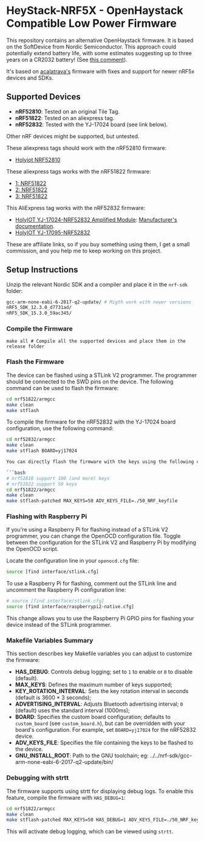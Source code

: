 # HeyStack-NRF5X - OpenHaystack Compatible Low Power Firmware

This repository contains an alternative OpenHaystack firmware. It is based on the SoftDevice from Nordic Semiconductor. This approach could potentially extend battery life, with some estimates suggesting up to three years on a CR2032 battery! (See [this comment](https://github.com/seemoo-lab/openhaystack/issues/57#issuecomment-841642356)).

It's based on [acalatrava's](https://raw.githubusercontent.com/acalatrava/openhaystack-firmware/main/README.md) firmware with fixes
and support for newer nRF5x devices and SDKs.

## Supported Devices

- **nRF52810**: Tested on an original Tile Tag.
- **nRF51822**: Tested on an aliexpress tag.
- **nRF52832**: Tested with the YJ-17024 board (see link below).

Other nRF devices might be supported, but untested.

These aliexpress tags should work with the nRF52810 firmware:

- [Holyiot NRF52810](https://s.click.aliexpress.com/e/_DdDyDp9)

These aliexpress tags works with the nRF51822 firmware:

- [1: NRF51822](https://s.click.aliexpress.com/e/_De2JHyL)
- [2: NRF51822](https://s.click.aliexpress.com/e/_DdkWkyJ)
- [3: NRF51822](https://s.click.aliexpress.com/e/_DBp4icn)

This AliExpress tag works with the nRF52832 firmware:

- [HolyIOT YJ-17024-NRF52832 Amplified Module](https://s.click.aliexpress.com/e/_DlpmE0n): [Manufacturer's documentation](http://www.holyiot.com/eacp_view.asp?id=299).
- [HolyIOT YJ-17095-NRF52832](https://s.click.aliexpress.com/e/_DCkw8LV)

These are affiliate links, so if you buy something using them, I get a small commission, and you help me to keep working on this project.

## Setup Instructions

Unzip the relevant Nordic SDK and a compiler and place it in the `nrf-sdk` folder:

```bash
gcc-arm-none-eabi-6-2017-q2-update/ # Migth work with newer versions
nRF5_SDK_12.3.0_d7731ad/
nRF5_SDK_15.3.0_59ac345/
```

### Compile the Firmware

```
make all # Compile all the supported devices and place them in the release folder
```

### Flash the Firmware

The device can be flashed using a STLink V2 programmer. The programmer should be connected to the SWD pins on the device. The following command can be used to flash the firmware:

```bash
cd nrf51822/armgcc
make clean
make stflash
```

To compile the firmware for the nRF52832 with the YJ-17024 board configuration, use the following command:

```bash
cd nrf52832/armgcc
make clean
make stflash BOARD=yj17024

You can directly flash the firmware with the keys using the following command:

```bash
# nrf52810 support 100 (and more) keys
# nrf51822 support 50 keys
cd nrf51822/armgcc
make clean
make stflash-patched MAX_KEYS=50 ADV_KEYS_FILE=./50_NRF_keyfile
```
### Flashing with Raspberry Pi

If you're using a Raspberry Pi for flashing instead of a STLink V2 programmer, you can change the OpenOCD configuration file. Toggle between the configuration for the STLink V2 and Raspberry Pi by modifying the OpenOCD script.

Locate the configuration line in your `openocd.cfg` file:

```bash
source [find interface/stlink.cfg]
```

To use a Raspberry Pi for flashing, comment out the STLink line and uncomment the Raspberry Pi configuration line:

```bash
# source [find interface/stlink.cfg]
source [find interface/raspberrypi2-native.cfg]
```

This change allows you to use the Raspberry Pi GPIO pins for flashing your device instead of the STLink programmer.

### Makefile Variables Summary

This section describes key Makefile variables you can adjust to customize the firmware:

- **HAS_DEBUG**: Controls debug logging; set to `1` to enable or `0` to disable (default).
- **MAX_KEYS**: Defines the maximum number of keys supported;
- **KEY_ROTATION_INTERVAL**: Sets the key rotation interval in seconds (default is 3600 * 3 seconds);
- **ADVERTISING_INTERVAL**: Adjusts Bluetooth advertising interval; `0` (default) uses the standard interval (1000ms);
- **BOARD**: Specifies the custom board configuration; defaults to `custom_board` (see `custom_board.h`), but can be overridden with your board's configuration. For example, set `BOARD=yj17024` for the nRF52832 device.
- **ADV_KEYS_FILE**: Specifies the file containing the keys to be flashed to the device.
- **GNU_INSTALL_ROOT**: Path to the GNU toolchain; eg: ../../nrf-sdk/gcc-arm-none-eabi-6-2017-q2-update/bin/

### Debugging with strtt

The firmware supports using strtt for displaying debug logs. To enable this feature, compile the firmware with `HAS_DEBUG=1`:

```bash
cd nrf51822/armgcc
make clean
make stflash-patched MAX_KEYS=50 HAS_DEBUG=1 ADV_KEYS_FILE=./50_NRF_keyfile
```

This will activate debug logging, which can be viewed using `strtt`.

